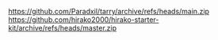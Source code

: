 https://github.com/Paradxil/tarry/archive/refs/heads/main.zip
https://github.com/hirako2000/hirako-starter-kit/archive/refs/heads/master.zip
